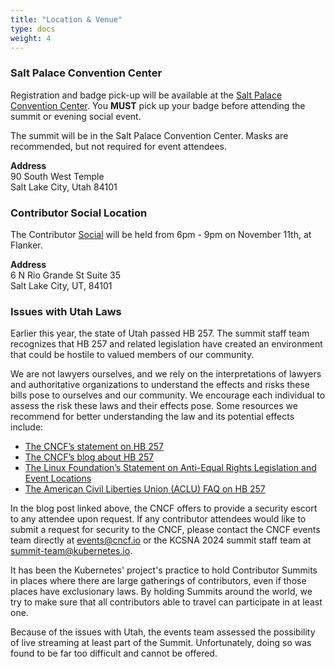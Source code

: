 ```yaml
---
title: "Location & Venue"
type: docs
weight: 4
---
```



### Salt Palace Convention Center

Registration and badge pick-up will be available at the
<a href="https://www.visitsaltlake.com/salt-palace-convention-center/" rel="noopener noreferrer" target="_blank">Salt Palace Convention Center</a>.
You **MUST** pick up your badge before attending the summit or evening social event.

The summit will be in the Salt Palace Convention Center. Masks are recommended, but not required for event attendees.  

**Address**<br>
90 South West Temple <br/>
Salt Lake City, Utah 84101 <br/>

### Contributor Social Location

The Contributor [Social](social.md) will be held from 6pm - 9pm on November 11th, at Flanker.

**Address**<br>
6 N Rio Grande St Suite 35<br/>
Salt Lake City, UT, 84101<br/>

### Issues with Utah Laws

Earlier this year, the state of Utah passed HB 257. The summit staff team recognizes that HB 257 and related legislation have created an environment that could be hostile to valued members of our community.

We are not lawyers ourselves, and we rely on the interpretations of lawyers and authoritative organizations to understand the effects and risks these bills pose to ourselves and our community. We encourage each individual to assess the risk these laws and their effects pose. Some resources we recommend for better understanding the law and its potential effects include:

* [The CNCF’s statement on HB 257](https://events.linuxfoundation.org/kubecon-cloudnativecon-north-america/attend/diversity-inclusion/#utah-bathroom-bill-statement)
* [The CNCF’s blog about HB 257](https://www.cncf.io/blog/2024/05/08/kubecon-cloudnativecon-north-america-2024-and-utahs-bathroom-bill/)
* [The Linux Foundation’s Statement on Anti-Equal Rights Legislation and Event Locations](https://events.linuxfoundation.org/2024/01/30/statement-on-anti-equal-rights-legislation-event-locations/?__hstc=60185074.88413ffd05b1493d527be94560225875.1656622730007.1717608762021.1717625254193.85&__hssc=60185074.2.1717625254193&__hsfp=2125272464)
* [The American Civil Liberties Union (ACLU) FAQ on HB 257](https://www.acluutah.org/en/know-your-rights/faqs-hb-257)

In the blog post linked above, the CNCF offers to provide a security escort to any attendee upon request. If any contributor attendees would like to submit a request for security to the CNCF, please contact the CNCF events team directly at events@cncf.io or the KCSNA 2024 summit staff team at summit-team@kubernetes.io.

It has been the Kubernetes' project's practice to hold Contributor Summits in places where there are large gatherings of contributors, even if those places have exclusionary laws.  By holding Summits around the world, we try to make sure that all contributors able to travel can participate in at least one.

Because of the issues with Utah, the events team assessed the possibility of live streaming at least part of the Summit.  Unfortunately, doing so was found to be far too difficult and cannot be offered.
